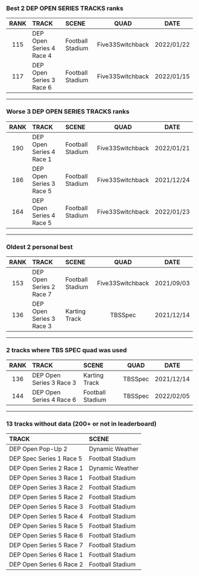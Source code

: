 ### Best 2 DEP OPEN SERIES TRACKS ranks
|RANK|TRACK|SCENE|QUAD|DATE|
|:---:|:---|:---|:---:|:---:|
|115|DEP Open Series 4 Race 4|Football Stadium|Five33Switchback|2022/01/22|
|117|DEP Open Series 3 Race 6|Football Stadium|Five33Switchback|2022/01/15|
---
### Worse 3 DEP OPEN SERIES TRACKS ranks
|RANK|TRACK|SCENE|QUAD|DATE|
|:---:|:---|:---|:---:|:---:|
|190|DEP Open Series 4 Race 1|Football Stadium|Five33Switchback|2022/01/21|
|186|DEP Open Series 3 Race 5|Football Stadium|Five33Switchback|2021/12/24|
|164|DEP Open Series 4 Race 5|Football Stadium|Five33Switchback|2022/01/23|
---
### Oldest 2 personal best
|RANK|TRACK|SCENE|QUAD|DATE|
|:---:|:---|:---|:---:|:---:|
|153|DEP Open Series 2 Race 7|Football Stadium|Five33Switchback|2021/09/03|
|136|DEP Open Series 3 Race 3|Karting Track|TBSSpec|2021/12/14|
---
### 2 tracks where TBS SPEC quad was used
|RANK|TRACK|SCENE|QUAD|DATE|
|:---:|:---|:---|:---:|:---:|
|136|DEP Open Series 3 Race 3|Karting Track|TBSSpec|2021/12/14|
|144|DEP Open Series 4 Race 6|Football Stadium|TBSSpec|2022/02/05|
---
### 13 tracks without data (200+ or not in leaderboard)
|TRACK|SCENE|
|:---|:---|
|DEP Open Pop-Up 2|Dynamic Weather|
|DEP Spec Series 1 Race 5|Football Stadium|
|DEP Open Series 2 Race 1|Dynamic Weather|
|DEP Open Series 3 Race 1|Football Stadium|
|DEP Open Series 3 Race 2|Football Stadium|
|DEP Open Series 5 Race 2|Football Stadium|
|DEP Open Series 5 Race 3|Football Stadium|
|DEP Open Series 5 Race 4|Football Stadium|
|DEP Open Series 5 Race 5|Football Stadium|
|DEP Open Series 5 Race 6|Football Stadium|
|DEP Open Series 5 Race 7|Football Stadium|
|DEP Open Series 6 Race 1|Football Stadium|
|DEP Open Series 6 Race 2|Football Stadium|
